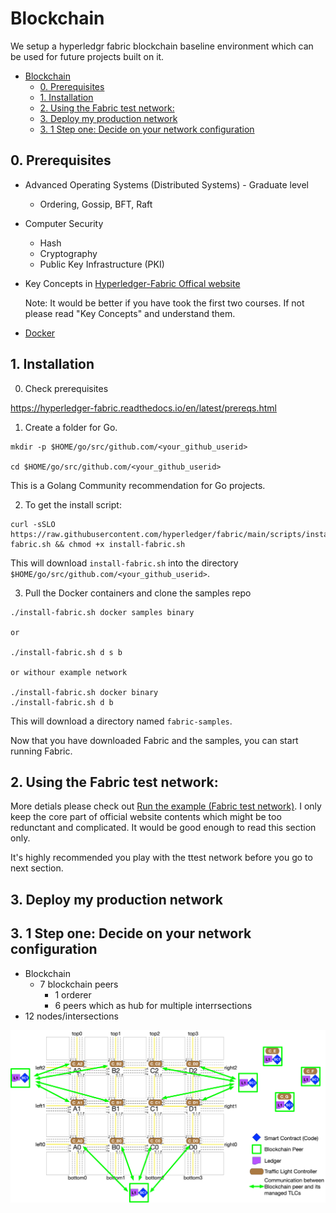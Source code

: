 # Blockchain

We setup a hyperledgr fabric blockchain baseline environment which can be used for future projects built on it.

- [Blockchain](#blockchain)
  - [0. Prerequisites](#0-prerequisites)
  - [1. Installation](#1-installation)
  - [2. Using the Fabric test network:](#2-using-the-fabric-test-network)
  - [3. Deploy my production network](#3-deploy-my-production-network)
  - [3. 1 Step one: Decide on your network configuration](#3-1-step-one-decide-on-your-network-configuration)

## 0. Prerequisites
- Advanced Operating Systems (Distributed Systems) - Graduate level 
  - Ordering, Gossip, BFT, Raft
- Computer Security
  - Hash
  - Cryptography
  - Public Key Infrastructure (PKI)
- Key Concepts in [Hyperledger-Fabric Offical website](https://hyperledger-fabric.readthedocs.io/en/latest/key_concepts.html)

  Note:
    It would be better if you have took the first two courses. If not please read "Key Concepts" and understand them.
- [Docker](docker.md)


  
## 1. Installation

0. Check prerequisites

https://hyperledger-fabric.readthedocs.io/en/latest/prereqs.html


1. Create a folder for Go. 

```
mkdir -p $HOME/go/src/github.com/<your_github_userid>

cd $HOME/go/src/github.com/<your_github_userid>
```
This is a Golang Community recommendation for Go projects.

2. To get the install script:

```
curl -sSLO https://raw.githubusercontent.com/hyperledger/fabric/main/scripts/install-fabric.sh && chmod +x install-fabric.sh
```

This will download ```install-fabric.sh``` into the directory ```$HOME/go/src/github.com/<your_github_userid>```.


3. Pull the Docker containers and clone the samples repo
```
./install-fabric.sh docker samples binary 

or 

./install-fabric.sh d s b  

or withour example network

./install-fabric.sh docker binary 
./install-fabric.sh d b  
```

This will  download a directory named ```fabric-samples```.

Now that you have downloaded Fabric and the samples, you can start running Fabric.

## 2. Using the Fabric test network: 

More detials please check out [Run the example (Fabric test network)](example_network.md). I only keep the core part of official website contents which might be too redunctant and complicated. It would be good enough to read this section only.

It's highly recommended you play with the ttest network before you go to next section.

## 3. Deploy my production network


## 3. 1 Step one: Decide on your network configuration

- Blockchain
  - 7 blockchain peers
    - 1 orderer
    - 6 peers which as hub for multiple interrsections
- 12 nodes/intersections
 

![](img/intersection_12TL_archi2.png)